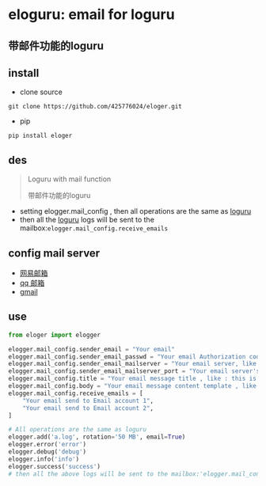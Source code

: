 # eloguru: email for loguru

## 带邮件功能的loguru

## install
- clone source
```shell
git clone https://github.com/425776024/eloger.git
```
- pip
```shell
pip install eloger
```

## des

> Loguru with mail function
>
> 带邮件功能的loguru
>

- setting elogger.mail_config , then all operations are the same as [loguru](https://github.com/Delgan/loguru)
- then all the [loguru](https://github.com/Delgan/loguru) logs will be sent to the mailbox:`elogger.mail_config.receive_emails`


## config mail server
- [网易邮箱](http://help.mail.163.com/faqDetail.do?code=d7a5dc8471cd0c0e8b4b8f4f8e49998b374173cfe9171305fa1ce630d7f67ac2cda80145a1742516)
- [qq 邮箱](https://service.mail.qq.com/cgi-bin/help?subtype=1&&no=1001256&&id=28)
- [gmail](https://support.google.com/mail/answer/7126229?hl=zh-Hans)

## use
```python
from eloger import elogger

elogger.mail_config.sender_email = "Your email"
elogger.mail_config.sender_email_passwd = "Your email Authorization code"
elogger.mail_config.sender_email_mailserver = "Your email server, like: smtp.163.com"
elogger.mail_config.sender_email_mailserver_port = "Your email server's port , like : 25"
elogger.mail_config.title = "Your email message title , like : this is a log message title"
elogger.mail_config.body = "Your email message content template , like : <br/>#msg<br/> (#msg Will be replaced by log message)"
elogger.mail_config.receive_emails = [
    "Your email send to Email account 1",
    "Your email send to Email account 2",
]

# All operations are the same as loguru
elogger.add('a.log', rotation='50 MB', email=True)
elogger.error('error')
elogger.debug('debug')
elogger.info('info')
elogger.success('success')
# then all the above logs will be sent to the mailbox:'elogger.mail_config.receive_emails'
```